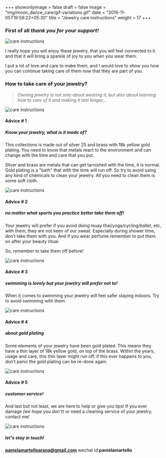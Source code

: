 +++
showonlyimage = false
draft = false
image = "img/moon_dance_care/gif-variations.gif"
date = "2016-11-05T19:59:22+05:30"
title = "Jewelry care instructions"
weight = 17
+++
<!--more-->

### First of all *thank you for your support!* 

![care instructions](/img/moon_dance_care/care_6.png)

I really hope you will enjoy these jewelry, that you will feel connected to it and that it will bring a sparkle of joy to you when you wear them. 

I put a lot of love and care to make them, and I would love to show you how you can continue taking care of them now that they are part of you.

### How to take care of your jewelry?

>*Owning jewelry is not only about wearing it, but also about learning how to care of it and making it last longer...*

![care instructions](/img/moon_dance_care/care_7.png)

#### Advice # 1 
##### *Know your jewelry, what is it made of?*

This collections is made out of silver 25 and brass with 18k yellow gold plating. You need to know that metals react to the environment and can change with the time and care that you put.

Silver and brass are metals that can get tarnished with the time, it is normal. Gold plating is a "bath" that with the time will run off. So try to avoid using any kind of chemicals to clean your jewelry. All you need to clean them is some soft cloth.

![care instructions](/img/moon_dance_care/care_1.png)

#### Advice # 2
##### *no matter what sports you practice better take them off!*

Your jewelry will prefer if you avoid doing muay thai/yoga/cycling/ballet, etc, with them, they are not keen of our sweat. Especially during shower time, don’t take them with you. And if you wear perfume remember to put them on after your beauty ritual. 

So, remember to take them off before!

![care instructions](/img/moon_dance_care/care_2.png)

#### Advice # 3
##### *swimming is lovely but your jewelry will prefer not to!*

When it comes to swimming your jewelry will feel safer staying indoors. Try to avoid swimming with them.

![care instructions](/img/moon_dance_care/care_3.png)

#### Advice # 4
##### *about gold plating*

Some elements of your jewelry have been gold plated. This means they have a thin layer of 18k yellow gold, on top of the brass. Within the years, usage and care, this thin layer might run off, if this ever happens to you, don’t panic the gold plating can be re-done again.

![care instructions](/img/moon_dance_care/care_4.png)

#### Advice # 5
##### *customer service!*

And last but not least, we are here to help or give you tips! If you ever damage *(we hope you don't)* or need a cleaning service of your jewelry, contact me!

![care instructions](/img/moon_dance_care/care_5.png)

##### *let's stay in touch!*
**pamelamartelloarana@gmail.com**
wechat id:**pamelamartello**






